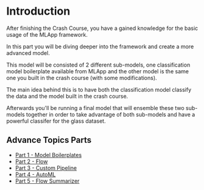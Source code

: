 # Introduction

After finishing the Crash Course, you have a gained knowledge for the basic usage of the MLApp framework. 

In this part you will be diving deeper into the framework and create a more advanced model.

This model will be consisted of 2 different sub-models, one classification model boilerplate available from MLApp and the other model is the same one you built in the crash course (with some modifications).

The main idea behind this is to have both the classification model classify the data and the model built in the crash course.

Afterwards you'll be running a final model that will ensemble these two sub-models together in order to take advantage of both sub-models and have a powerful classifer for the glass dataset.

## Advance Topics Parts

* [Part 1 - Model Boilerplates](/advanced-topics/part-1-boilerplates)
* [Part 2 - Flow](/advanced-topics/part-2-flow)
* [Part 3 - Custom Pipeline](/advanced-topics/part-3-custom-pipeline)
* [Part 4 - AutoML](/advanced-topics/part-4-automl)
* [Part 5 - Flow Summarizer](/advanced-topics/part-5-classifier-ensembler)
